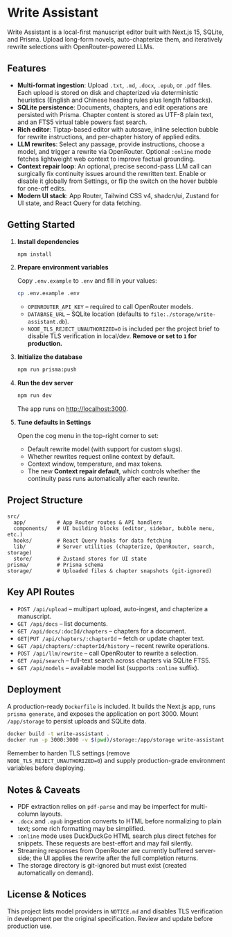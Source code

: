 # Write Assistant

Write Assistant is a local-first manuscript editor built with Next.js 15, SQLite, and Prisma. Upload long-form novels, auto-chapterize them, and iteratively rewrite selections with OpenRouter-powered LLMs.

## Features

- **Multi-format ingestion**: Upload `.txt`, `.md`, `.docx`, `.epub`, or `.pdf` files. Each upload is stored on disk and chapterized via deterministic heuristics (English and Chinese heading rules plus length fallbacks).
- **SQLite persistence**: Documents, chapters, and edit operations are persisted with Prisma. Chapter content is stored as UTF-8 plain text, and an FTS5 virtual table powers fast search.
- **Rich editor**: Tiptap-based editor with autosave, inline selection bubble for rewrite instructions, and per-chapter history of applied edits.
- **LLM rewrites**: Select any passage, provide instructions, choose a model, and trigger a rewrite via OpenRouter. Optional `:online` mode fetches lightweight web context to improve factual grounding.
- **Context repair loop**: An optional, precise second-pass LLM call can surgically fix continuity issues around the rewritten text. Enable or disable it globally from Settings, or flip the switch on the hover bubble for one-off edits.
- **Modern UI stack**: App Router, Tailwind CSS v4, shadcn/ui, Zustand for UI state, and React Query for data fetching.

## Getting Started

1. **Install dependencies**

   ```bash
   npm install
   ```

2. **Prepare environment variables**

   Copy `.env.example` to `.env` and fill in your values:

   ```bash
   cp .env.example .env
   ```

   - `OPENROUTER_API_KEY` – required to call OpenRouter models.
   - `DATABASE_URL` – SQLite location (defaults to `file:./storage/write-assistant.db`).
   - `NODE_TLS_REJECT_UNAUTHORIZED=0` is included per the project brief to disable TLS verification in local/dev. **Remove or set to `1` for production.**

3. **Initialize the database**

   ```bash
   npm run prisma:push
   ```

4. **Run the dev server**

   ```bash
   npm run dev
   ```

   The app runs on [http://localhost:3000](http://localhost:3000).

5. **Tune defaults in Settings**

   Open the cog menu in the top-right corner to set:

   - Default rewrite model (with support for custom slugs).
   - Whether rewrites request online context by default.
   - Context window, temperature, and max tokens.
   - The new **Context repair default**, which controls whether the continuity pass runs automatically after each rewrite.

## Project Structure

```
src/
  app/          # App Router routes & API handlers
  components/   # UI building blocks (editor, sidebar, bubble menu, etc.)
  hooks/        # React Query hooks for data fetching
  lib/          # Server utilities (chapterize, OpenRouter, search, storage)
  store/        # Zustand stores for UI state
prisma/         # Prisma schema
storage/        # Uploaded files & chapter snapshots (git-ignored)
```

## Key API Routes

- `POST /api/upload` – multipart upload, auto-ingest, and chapterize a manuscript.
- `GET /api/docs` – list documents.
- `GET /api/docs/:docId/chapters` – chapters for a document.
- `GET|PUT /api/chapters/:chapterId` – fetch or update chapter text.
- `GET /api/chapters/:chapterId/history` – recent rewrite operations.
- `POST /api/llm/rewrite` – call OpenRouter to rewrite a selection.
- `GET /api/search` – full-text search across chapters via SQLite FTS5.
- `GET /api/models` – available model list (supports `:online` suffix).

## Deployment

A production-ready `Dockerfile` is included. It builds the Next.js app, runs `prisma generate`, and exposes the application on port 3000. Mount `/app/storage` to persist uploads and SQLite data.

```bash
docker build -t write-assistant .
docker run -p 3000:3000 -v $(pwd)/storage:/app/storage write-assistant
```

Remember to harden TLS settings (remove `NODE_TLS_REJECT_UNAUTHORIZED=0`) and supply production-grade environment variables before deploying.

## Notes & Caveats

- PDF extraction relies on `pdf-parse` and may be imperfect for multi-column layouts.
- `.docx` and `.epub` ingestion converts to HTML before normalizing to plain text; some rich formatting may be simplified.
- `:online` mode uses DuckDuckGo HTML search plus direct fetches for snippets. These requests are best-effort and may fail silently.
- Streaming responses from OpenRouter are currently buffered server-side; the UI applies the rewrite after the full completion returns.
- The storage directory is git-ignored but must exist (created automatically on demand).

## License & Notices

This project lists model providers in `NOTICE.md` and disables TLS verification in development per the original specification. Review and update before production use.
